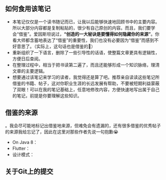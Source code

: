 ## 如何食用该笔记

- 本笔记仅仅是一个读书随记而已，让我以后能够快速地回顾书中的主要内容。所以大部分内容都是复制粘贴的，很少有自己原创的内容。而且，我们要学会“借鉴”。爱因斯坦说过，**“创造的一大秘诀是要懂得如何隐藏你的来源”**。你看大师都含蓄地表达了“借鉴”的重要性，我们也没有必要因为“借鉴”而感到不好意思了。（实际上，这句话也是借鉴的🤣）
- 重新组织了一下语言，删除了一些引导性的话语，使整篇文章更具有逻辑性，方便日后查阅。
- 在整理过程中，相当于把书读第二遍了，而且还能够形成一个知识脉络，理清文章的主要逻辑。
- 想要通过该笔记来学习的读者，我觉得还是算了吧。推荐亲自读读这些笔记所借鉴的书籍、帖子，这对你职业生涯的长远发展有帮助，不要被短期利益蒙蔽了双眼！可以在我的笔记基础上，任意地修改内容，方便快速地写出属于自己的笔记，前提是你要理解这些知识。

## 借鉴的来源

。我会尽可能地标记出借鉴地来源，但难免会有遗漏的，还有很多借鉴的优秀帖子的来源我给忘记了，因此在这里对那些作者先说一句抱歉😭



- On Java 8：
- Flutter：
- 设计模式：



## 关于Git上的提交